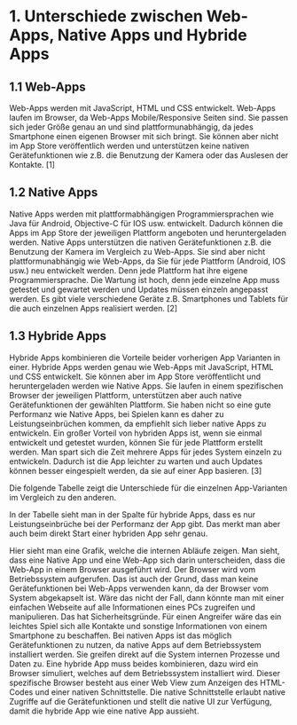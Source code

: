 # 1. Unterschiede zwischen Web-Apps, Native Apps und Hybride Apps

## 1.1 Web-Apps
Web-Apps werden mit JavaScript, HTML und CSS entwickelt. Web-Apps laufen im Browser, da Web-Apps Mobile/Responsive Seiten sind. Sie passen sich jeder Größe genau an und sind plattformunabhängig, da jedes Smartphone einen eigenen Browser mit sich bringt. Sie können aber nicht im App Store veröffentlich werden und unterstützen keine nativen Gerätefunktionen wie z.B. die Benutzung der Kamera oder das Auslesen der Kontakte. [1]

## 1.2	Native Apps
Native Apps werden mit plattformabhängigen Programmiersprachen wie Java für Android, Objective-C für IOS usw. entwickelt. Dadurch können die Apps im App Store der jeweiligen Plattform angeboten und heruntergeladen werden. Native Apps unterstützen die nativen Gerätefunktionen z.B. die Benutzung der Kamera im Vergleich zu Web-Apps. Sie sind aber nicht plattformunabhängig wie Web-Apps, da Sie für jede Plattform (Android, IOS usw.) neu entwickelt werden. Denn jede Plattform hat ihre eigene Programmiersprache. Die Wartung ist hoch, denn jede einzelne App muss getestet und gewartet werden und Updates müssen einzeln angepasst werden. Es gibt viele verschiedene Geräte z.B. Smartphones und Tablets für die auch einzelnen Apps realisiert werden. [2]

## 1.3 Hybride Apps
Hybride Apps kombinieren die Vorteile beider vorherigen App Varianten in einer. Hybride Apps werden genau wie Web-Apps mit JavaScript, HTML und CSS entwickelt. Sie können aber im App Store veröffentlicht und heruntergeladen werden wie Native Apps. Sie laufen in einem spezifischen Browser der jeweiligen Plattform, unterstützen aber auch native Gerätefunktionen der gewählten Plattform. Sie haben nicht so eine gute Performanz wie Native Apps, bei Spielen kann es daher zu Leistungseinbrüchen kommen, da empfiehlt sich lieber native Apps zu entwickeln. Ein großer Vorteil von hybriden Apps ist, wenn sie einmal entwickelt und getestet wurden, können Sie für jede Plattform erstellt werden. Man spart sich die Zeit mehrere Apps für jedes System einzeln zu entwickeln. Dadurch ist die App leichter zu warten und auch Updates können besser eingespielt werden, da sie auf einer App basieren. [3]

Die folgende Tabelle zeigt die Unterschiede für die einzelnen App-Varianten im Vergleich zu den anderen.

In der Tabelle sieht man in der Spalte für hybride Apps, dass es nur Leistungseinbrüche bei der Performanz der App gibt. Das merkt man aber auch beim direkt Start einer hybriden App sehr genau.

Hier sieht man eine Grafik, welche die internen Abläufe zeigen. Man sieht, dass eine Native App und eine Web-App sich darin unterscheiden, dass die Web-App in einem Browser ausgeführt wird. Der Browser wird vom Betriebssystem aufgerufen. Das ist auch der Grund, dass man keine Gerätefunktionen bei Web-Apps verwenden kann, da der Browser vom System abgekapselt ist. Wäre das nicht der Fall, dann könnte man mit einer einfachen Webseite auf alle Informationen eines PCs zugreifen und manipulieren. Das hat Sicherheitsgründe. Für einen Angreifer wäre das ein leichtes Spiel sich alle Kontakte und sonstige Informationen von einem Smartphone zu beschaffen. Bei nativen Apps ist das möglich Gerätefunktionen zu nutzen, da native Apps auf dem Betriebssystem installiert werden. Sie greifen direkt auf die System internen Prozesse und Daten zu. Eine hybride App muss beides kombinieren, dazu wird ein Browser simuliert, welches auf dem Betriebssystem installiert wird. Dieser spezifische Browser besteht aus einer Web View zum Anzeigen des HTML-Codes und einer nativen Schnittstelle. Die native Schnittstelle erlaubt native Zugriffe auf die Gerätefunktionen und stellt die native UI zur Verfügung, damit die hybride App wie eine native App aussieht.


